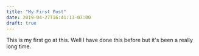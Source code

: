 ```yaml
---
title: "My First Post"
date: 2019-04-27T16:41:13-07:00
draft: true
---
```


This is my first go at this. Well I have done this before but it's been a really long time.
